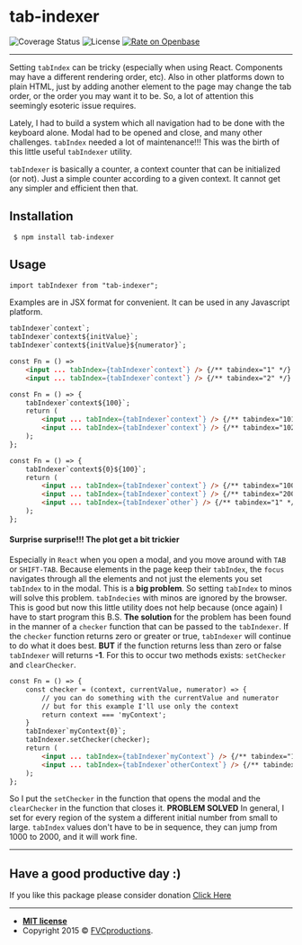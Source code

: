# tab-indexer
![Coverage Status](https://img.shields.io/badge/coverage-100%25-green) ![License](https://img.shields.io/badge/license-MIT-blue) [![Rate on Openbase](https://badges.openbase.com/js/rating/tab-indexer.svg)](https://openbase.com/js/tab-indexer?utm_source=embedded&utm_medium=badge&utm_campaign=rate-badge)

------------
Setting ``tabIndex`` can be tricky (especially when using React. Components may have a different rendering order, etc). Also in other platforms down to plain HTML, just by adding another element to the page may change the tab order, or the order you may want it to be. So, a lot of attention this seemingly esoteric issue requires.

Lately, I had to build a system which all navigation had to be done with the keyboard alone. Modal had to be opened and close, and many other challenges. ``tabIndex`` needed a lot of maintenance!!! This was the birth of this little useful ``tabIndexer`` utility.

``tabIndexer`` is basically a counter, a context counter that can be initialized (or not). Just a simple counter according to a given context. It cannot get any simpler and efficient then that.

## Installation
`` $ npm install tab-indexer``
## Usage
```HTML
import tabIndexer from "tab-indexer";
```
Examples are in JSX format for convenient. It can be used in any Javascript platform.
```HTML
tabIndexer`context`;
tabIndexer`context${initValue}`;
tabIndexer`context${initValue}${numerator}`;
```
```HTML
const Fn = () =>
    <input ... tabIndex={tabIndexer`context`} /> {/** tabindex="1" */}
    <input ... tabIndex={tabIndexer`context`} /> {/** tabindex="2" */}
```
```HTML
const Fn = () => {
    tabIndexer`context${100}`;
    return (
        <input ... tabIndex={tabIndexer`context`} /> {/** tabindex="101" */}
        <input ... tabIndex={tabIndexer`context`} /> {/** tabindex="102" */}
    );
};    
```
```HTML
const Fn = () => {
    tabIndexer`context${0}${100}`;
    return (
        <input ... tabIndex={tabIndexer`context`} /> {/** tabindex="100" */}
        <input ... tabIndex={tabIndexer`context`} /> {/** tabindex="200" */}
        <input ... tabIndex={tabIndexer`other`} /> {/** tabindex="1" */}
    );
};    
```
#### Surprise surprise!!! The plot get a bit trickier
Especially in `React` when you open a modal, and you move around with `TAB` or `SHIFT-TAB`. Because elements in the page keep their `tabIndex`, the `focus` navigates through all the elements and not just the elements you set `tabIndex` to in the modal. This is a **big problem**. So setting `tabIndex` to minos will solve this problem. `tabIndecies` with minos are ignored by the browser. This is good but now this little utility does not help because (once again) I have to start program this B.S.
**The solution** for the problem has been found in the manner of a `checker` function that can be passed to the `tabIndexer`. If the `checker` function returns zero or greater or true, `tabIndexer` will continue to do what it does best. **BUT** if the function returns less than zero or false `tabIndexer` will returns **-1**. For this to occur two methods exists: `setChecker` and `clearChecker`.
```HTML
const Fn = () => {
    const checker = (context, currentValue, numerator) => {
        // you can do something with the currentValue and numerator
        // but for this example I'll use only the context
        return context === 'myContext';
    }
    tabIndexer`myContext{0}`;
    tabIndexer.setChecker(checker);
    return (
        <input ... tabIndex={tabIndexer`myContext`} /> {/** tabindex="1" */}
        <input ... tabIndex={tabIndexer`otherContext`} /> {/** tabindex="-1" */}
    );
};    
```
So I put the `setChecker` in the function that opens the modal and the `clearChecker` in the function that closes it.
**PROBLEM SOLVED**
In general, I set for every region of the system a different initial number from small to large. `tabIndex` values don't have to be in sequence, they can jump from 1000 to 2000, and it will work fine.

------------
## Have a good productive day :)

If you like this package please consider donation <a href="https://paypal.me/ItayMerchav?locale.x=en_US" target="_blank">Click Here</a>

---
- **[MIT license](http://opensource.org/licenses/mit-license.php)**
- Copyright 2015 © <a href="http://fvcproductions.com" target="_blank">FVCproductions</a>.